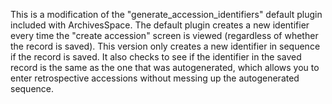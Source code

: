 This is a modification of the "generate_accession_identifiers" default plugin included with ArchivesSpace. The default plugin creates a new identifier every time the "create accession" screen is viewed (regardless of whether the record is saved). This version only creates a new identifier in sequence if the record is saved. It also checks to see if the identifier in the saved record is the same as the one that was autogenerated, which allows you to enter retrospective accessions without messing up the autogenerated sequence.
